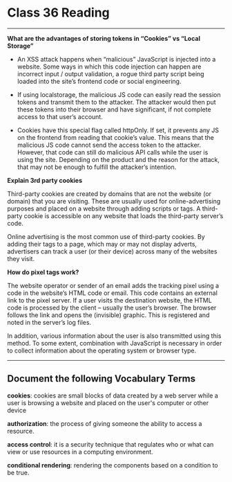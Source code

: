 # Class 36 Reading

---

**What are the advantages of storing tokens in “Cookies” vs “Local Storage”**

- An XSS attack happens when “malicious” JavaScript is injected into a website. Some ways in which this code injection can happen are incorrect input / output validation, a rogue third party script being loaded into the site’s frontend code or social engineering.

- If using localstorage, the malicious JS code can easily read the session tokens and transmit them to the attacker. The attacker would then put these tokens into their browser and have significant, if not complete access to that user’s account.

- Cookies have this special flag called httpOnly. If set, it prevents any JS on the frontend from reading that cookie’s value. This means that the malicious JS code cannot send the access token to the attacker. However, that code can still do malicious API calls while the user is using the site. Depending on the product and the reason for the attack, that may not be enough to fulfill the attacker’s intention.

**Explain 3rd party cookies**

Third-party cookies are created by domains that are not the website (or domain) that you are visiting. These are usually used for online-advertising purposes and placed on a website through adding scripts or tags. A third-party cookie is accessible on any website that loads the third-party server’s code.

Online advertising is the most common use of third-party cookies. By adding their tags to a page, which may or may not display adverts, advertisers can track a user (or their device) across many of the websites they visit.

**How do pixel tags work?**

The website operator or sender of an email adds the tracking pixel using a code in the website’s HTML code or email. This code contains an external link to the pixel server. If a user visits the destination website, the HTML code is processed by the client – usually the user’s browser. The browser follows the link and opens the (invisible) graphic. This is registered and noted in the server’s log files.

In addition, various information about the user is also transmitted using this method. To some extent, combination with JavaScript is necessary in order to collect information about the operating system or browser type.

---

## Document the following Vocabulary Terms

**cookies**: cookies are small blocks of data created by a web server while a user is browsing a website and placed on the user's computer or other device

**authorization**: the process of giving someone the ability to access a resource.

**access control**: it is a security technique that regulates who or what can view or use resources in a computing environment.

**conditional rendering**: rendering the components based on a condition to be true.

